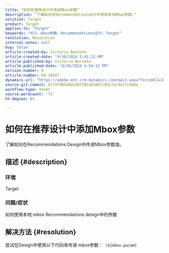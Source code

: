 ```yaml
---
title: “如何在推荐设计中添加Mbox参数”
description: “了解如何在Recommendations设计中使用本地Mbox参数。”
solution: Target
product: Target
applies-to: "Target"
keywords: "KCS，mbox参数，Recommendations设计，Target"
resolution: Resolution
internal-notes: null
bug: false
article-created-by: Victoria Barnato
article-created-date: "4/30/2024 5:41:12 PM"
article-published-by: Victoria Barnato
article-published-date: "4/30/2024 5:54:12 PM"
version-number: 4
article-number: KA-16587
dynamics-url: "https://adobe-ent.crm.dynamics.com/main.aspx?forceUCI=1&pagetype=entityrecord&etn=knowledgearticle&id=91d042d3-1807-ef11-9f89-000d3a31b84a"
source-git-commit: 9c74790548d2d47f83a820bfc83233c4e1fcdb0a
workflow-type: tm+mt
source-wordcount: '71'
ht-degree: 8%

---
```


# 如何在推荐设计中添加Mbox参数


了解如何在Recommendations Design中传递Mbox参数值。

## 描述 {#description}


### <b>环境</b>

Target



### <b>问题/症状</b>

如何使用本地 *mbox* Recommendations design中的参数


## 解决方法 {#resolution}


尝试在Design中使用以下代码来传递 *mbox*&#x200B;参数：  `\${mbox.param]`
